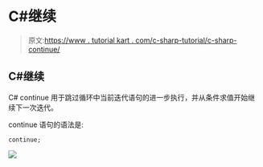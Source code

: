 # C#继续

> 原文:[https://www . tutorial kart . com/c-sharp-tutorial/c-sharp-continue/](https://www.tutorialkart.com/c-sharp-tutorial/c-sharp-continue/)

## C#继续

C# continue 用于跳过循环中当前迭代语句的进一步执行，并从条件求值开始继续下一次迭代。

continue 语句的语法是:

```
continue;
```

[![](../Images/925da31b32d6bc3827932f6c8afb11bb.png)](https://www.tutorialkart.com/)